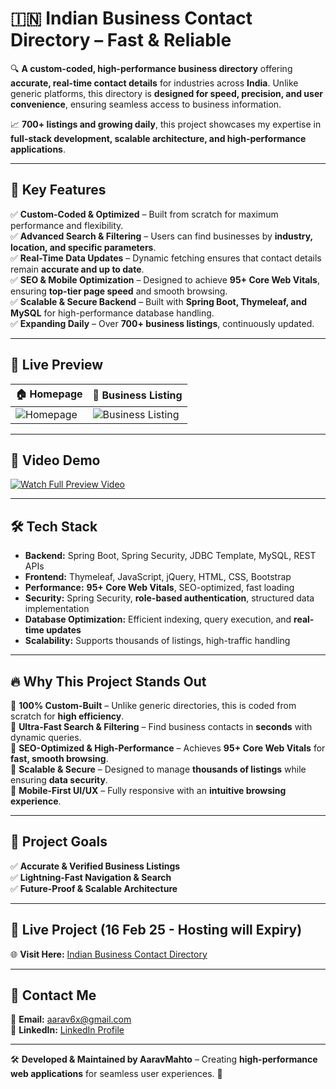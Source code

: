# 🇮🇳 Indian Business Contact Directory – Fast & Reliable  

🔍 **A custom-coded, high-performance business directory** offering **accurate, real-time contact details** for industries across **India**. Unlike generic platforms, this directory is **designed for speed, precision, and user convenience**, ensuring seamless access to business information.  

📈 **700+ listings and growing daily**, this project showcases my expertise in **full-stack development, scalable architecture, and high-performance applications**.  

---

## 🚀 Key Features  

✅ **Custom-Coded & Optimized** – Built from scratch for maximum performance and flexibility.  
✅ **Advanced Search & Filtering** – Users can find businesses by **industry, location, and specific parameters**.  
✅ **Real-Time Data Updates** – Dynamic fetching ensures that contact details remain **accurate and up to date**.  
✅ **SEO & Mobile Optimization** – Designed to achieve **95+ Core Web Vitals**, ensuring **top-tier page speed** and smooth browsing.  
✅ **Scalable & Secure Backend** – Built with **Spring Boot, Thymeleaf, and MySQL** for high-performance database handling.  
✅ **Expanding Daily** – Over **700+ business listings**, continuously updated.  

---

## 📸 Live Preview  

| 🏠 Homepage | 📂 Business Listing |  
|------------|----------------|  
| ![Homepage](https://github.com/user-attachments/assets/66316301-9c61-421b-8e35-eaa1119bfc3e) | ![Business Listing](https://github.com/user-attachments/assets/71072fda-7ee7-4f6b-bfe8-7d54f16c6c95) |  

---

## 🎥 Video Demo  

[![Watch Full Preview Video](![indiancarehub](https://github.com/user-attachments/assets/73e5b6af-3a12-49eb-aeb2-9a1b948e76ff))](https://github.com/user-attachments/assets/a63d7606-a343-481a-817c-b6e55618b06c)  

---

## 🛠️ Tech Stack  

- **Backend:** Spring Boot, Spring Security, JDBC Template, MySQL, REST APIs  
- **Frontend:** Thymeleaf, JavaScript, jQuery, HTML, CSS, Bootstrap  
- **Performance:** **95+ Core Web Vitals**, SEO-optimized, fast loading  
- **Security:** Spring Security, **role-based authentication**, structured data implementation  
- **Database Optimization:** Efficient indexing, query execution, and **real-time updates**  
- **Scalability:** Supports thousands of listings, high-traffic handling  

---

## 🔥 Why This Project Stands Out  

🔹 **100% Custom-Built** – Unlike generic directories, this is coded from scratch for **high efficiency**.  
🔹 **Ultra-Fast Search & Filtering** – Find business contacts in **seconds** with dynamic queries.  
🔹 **SEO-Optimized & High-Performance** – Achieves **95+ Core Web Vitals** for **fast, smooth browsing**.  
🔹 **Scalable & Secure** – Designed to manage **thousands of listings** while ensuring **data security**.  
🔹 **Mobile-First UI/UX** – Fully responsive with an **intuitive browsing experience**.  

---

## 🎯 Project Goals  

✅ **Accurate & Verified Business Listings**  
✅ **Lightning-Fast Navigation & Search**  
✅ **Future-Proof & Scalable Architecture**  

---

## 🔗 Live Project  (16 Feb 25 - Hosting will Expiry)

🌐 **Visit Here:** [Indian Business Contact Directory](https://www.indian.enquirylist.com)  

---

## 📩 Contact Me  

📧 **Email:** [aarav6x@gmail.com](mailto:aarav6x@gmail.com)  
🔗 **LinkedIn:** [LinkedIn Profile](https://www.linkedin.com/in/aarav6x)  

---

🛠 **Developed & Maintained by AaravMahto** – Creating **high-performance web applications** for seamless user experiences. 🚀  
